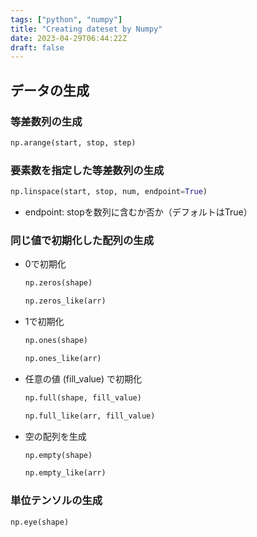 ```yaml
---
tags: ["python", "numpy"]
title: "Creating dateset by Numpy"
date: 2023-04-29T06:44:22Z
draft: false
---
```


## データの生成
### 等差数列の生成
```python
np.arange(start, stop, step)
```

### 要素数を指定した等差数列の生成
```python
np.linspace(start, stop, num, endpoint=True)
```
- endpoint: stopを数列に含むか否か（デフォルトはTrue）

### 同じ値で初期化した配列の生成
- 0で初期化
    ```python
    np.zeros(shape)
    ```
    ```python
    np.zeros_like(arr)
    ```

- 1で初期化
    ```python
    np.ones(shape)
    ```
    ```python
    np.ones_like(arr)
    ```

- 任意の値 (fill_value) で初期化
    ```python
    np.full(shape, fill_value)
    ```
    ```python
    np.full_like(arr, fill_value)
    ```

- 空の配列を生成
    ```python
    np.empty(shape)
    ```
    ```python
    np.empty_like(arr)
    ```

### 単位テンソルの生成
```python
np.eye(shape)
```